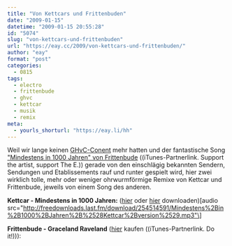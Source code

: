 ```yaml
---
title: "Von Kettcars und Frittenbuden"
date: "2009-01-15"
datetime: "2009-01-15 20:55:28"
id: "5074"
slug: "von-kettcars-und-frittenbuden"
url: "https://eay.cc/2009/von-kettcars-und-frittenbuden/"
author: "eay"
format: "post"
categories:
  - 0815
tags:
  - electro
  - frittenbude
  - ghvc
  - kettcar
  - musik
  - remix
meta:
  - yourls_shorturl: "https://eay.li/hh"
---
```


Weil wir lange keinen [GHvC-Conent](//eay.cc/tag/ghvc/) mehr hatten und der fantastische Song ["Mindestens in 1000 Jahren" von Frittenbude](https://itunes.apple.com/de/album/mindestens-in-1000-jahren/id299368233?i=299368235&uo=4&at=11lohW) ((iTunes-Partnerlink. Support the artist, support The E.)) gerade von den einschlägig bekannten Sendern, Sendungen und Etablissements rauf und runter gespielt wird, hier zwei wirklich tolle, mehr oder weniger ohrwurmförmige Remixe von Kettcar und Frittenbude, jeweils von einem Song des anderen.

**Kettcar - Mindestens in 1000 Jahren:** ([hier](http://www.lastfm.de/music/Frittenbude/_/Mindestens+in+1000+Jahren+(Kettcar+version)) oder [hier](http://frittenbude.blogsport.de/2008/12/12/mindestens-in-1000-jahren/) downloaden)\[audio src="http://freedownloads.last.fm/download/254514591/Mindestens%2Bin%2B1000%2BJahren%2B%2528Kettcar%2Bversion%2529.mp3"\]

**Frittenbude - Graceland Raveland** ([hier](https://itunes.apple.com/de/album/raveland-frittenbude-remix/id281451448?i=281452600&uo=4&at=11lohW) kaufen ((iTunes-Partnerlink. Do it!))):
